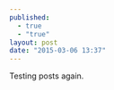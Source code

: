 ```yaml
---
published: 
  - true
  - "true"
layout: post
date: "2015-03-06 13:37"
---
```


Testing posts again.
